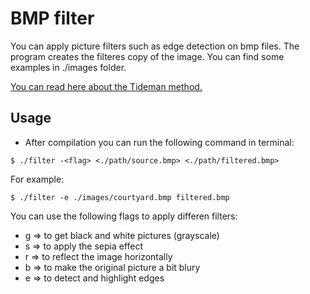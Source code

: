 # BMP filter

You can apply picture filters such as edge detection on bmp files. The program creates the filteres copy of the image.
You can find some examples in ./images folder.

[You can read here about the Tideman method.](https://en.wikipedia.org/wiki/Ranked_pairs)

## Usage

- After compilation you can run the following command in terminal: 

```console
$ ./filter -<flag> <./path/source.bmp> <./path/filtered.bmp>
```

For example:

```console
$ ./filter -e ./images/courtyard.bmp filtered.bmp
```

You can use the following flags to apply differen filters:

- g => to get black and white pictures (grayscale)
- s => to apply the sepia effect
- r => to reflect the image horizontally
- b => to make the original picture a bit blury
- e => to detect and highlight edges